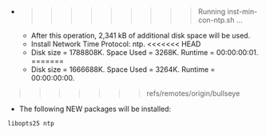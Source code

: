 * >>>>>>>>> Running inst-min-con-ntp.sh ...
  * After this operation, 2,341 kB of additional disk space will be used.
  * Install Network Time Protocol: ntp.
<<<<<<< HEAD
  * Disk size = 1788808K. Space Used = 3268K. Runtime = 00:00:00:01.
=======
  * Disk size = 1666688K. Space Used = 3264K. Runtime = 00:00:00:00.
>>>>>>> refs/remotes/origin/bullseye
  * The following NEW packages will be installed:
  ```bash
libopts25 ntp
  ```

